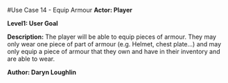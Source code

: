 #Use Case 14 - Equip Armour
**Actor: Player**

**Level1: User Goal**

**Description:** The player will be able to equip pieces of armour. They may only wear one piece of part of armour (e.g. Helmet, chest plate...) and may only equip a piece of armour that they own and have in their inventory and are able to wear.

**Author: Daryn Loughlin**
